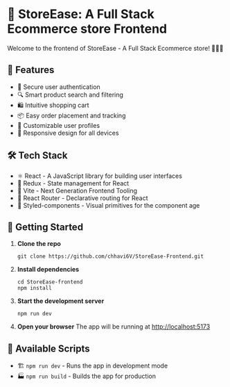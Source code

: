 # 🛒 StoreEase: A Full Stack Ecommerce store‬ Frontend

Welcome to the frontend of StoreEase - A Full Stack Ecommerce store‬! 🥕🍎🥖

## 🌟 Features

- 🔐 Secure user authentication
- 🔍 Smart product search and filtering
- 🛍️ Intuitive shopping cart
- 📦 Easy order placement and tracking
- 👤 Customizable user profiles
- 📱 Responsive design for all devices

## 🛠️ Tech Stack

- ⚛️ React - A JavaScript library for building user interfaces
- 🔄 Redux - State management for React
- 🚀 Vite - Next Generation Frontend Tooling
- 🧭 React Router - Declarative routing for React
- 💅 Styled-components - Visual primitives for the component age

## 🚀 Getting Started

1. **Clone the repo**
    ```
    git clone https://github.com/chhavi6V/StoreEase-Frontend.git
    ```
2. **Install dependencies**
   ```
   cd StoreEase-frontend
   npm install
   ```
3. **Start the development server**
   ```
   npm run dev
   ```
4. **Open your browser**
The app will be running at [http://localhost:5173](http://localhost:5173)

## 📜 Available Scripts

- 🏗️ `npm run dev` - Runs the app in development mode
- 🏭 `npm run build` - Builds the app for production
